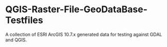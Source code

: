 # QGIS-Raster-File-GeoDataBase-Testfiles
A collection of ESRI ArcGIS 10.7.x generated data for testing against GDAL and QGIS.
